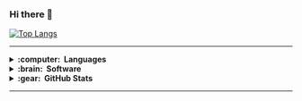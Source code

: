 ### Hi there 👋

<!--
Here are some ideas to get you started:

- 🔭 I’m currently working on ...
- 🌱 I’m currently learning ...
- 👯 I’m looking to collaborate on ...
- 🤔 I’m looking for help with ...
- 💬 Ask me about ...
- 📫 How to reach me: ...
- 😄 Pronouns: ...
- ⚡ Fun fact: ...

[![Jack's GitHub stats](https://github-readme-stats.vercel.app/api?username=jack-hanlon)](https://github.com/anuraghazra/github-readme-stats)
-->
[![Top Langs](https://github-readme-stats.vercel.app/api/top-langs/?username=jack-hanlon&hide=jupyter%20notebook&layout=compact&exclude_repo=dwm,dmenu,st-1,st,dwm-archived,DWMIM,dotfiles,ugrind)](https://github.com/anuraghazra/github-readme-stats)


<!--
<p align="center">
  <a href="mailto:jacklhanlon@yahoo.co.uk"><img src="https://img.shields.io/badge/email-%23D14836.svg?&style=for-the-badge&logo=gmail&logoColor=white" /></a>&nbsp;&nbsp;&nbsp;&nbsp;
  <a href="https://www.instagram.com/jackhanlonfit/"><img src="https://img.shields.io/badge/instagram-%23dc2743.svg?&style=for-the-badge&logo=instagram&logoColor=white" /></a>&nbsp;&nbsp;&nbsp;&nbsp;
  <a href="https://www.linkedin.com/in/jack-hanlon-50267a125/"><img src="https://img.shields.io/badge/linkedin-%230077B5.svg?&style=for-the-badge&logo=linkedin&logoColor=white" /></a>&nbsp;&nbsp;&nbsp;&nbsp;
  </a>
</p>
-->
<hr/>


<details>
  <summary><b>:computer: &nbsp;Languages</b></summary>
  <br/>
  
![Java](https://img.shields.io/badge/JAVA-007396.svg?&style=flat&logo=java&logoColor=white)&nbsp;
![Python](https://img.shields.io/badge/PYTHON-3776AB.svg?&style=flat&logo=python&logoColor=white)&nbsp;
![C](https://img.shields.io/badge/C-3b3b3b.svg?&style=flat&logo=c&logoColor=white)&nbsp;
![HTML5](https://img.shields.io/badge/HTML5-E34F26.svg?&style=flat&logo=html5&logoColor=white)&nbsp;
![CSS3](https://img.shields.io/badge/CSS3-%231572B6.svg?&style=flat&logo=css3&logoColor=white)&nbsp;
![JavaScript](https://img.shields.io/badge/JAVASCRIPT-323330.svg?&style=flat&logo=javascript&logoColor=%23F7DF1E)\
![PHP](https://img.shields.io/badge/PHP-%231572B6.svg?&style=flat&logo=php&logoColor=white)&nbsp;
![R](https://img.shields.io/badge/R-%231572B6.svg?&style=flat&logo=r&logoColor=white)&nbsp;
![MATLAB](https://img.shields.io/badge/MATLAB-%231572B6.svg?&style=flat&logo=matlab&logoColor=white)&nbsp;
![ASSEMBLY](https://img.shields.io/badge/ASSEMBLY-%231572B6.svg?&style=flat&logo=assembly&logoColor=white)&nbsp;
![TypeScript](https://img.shields.io/badge/TYPESCRIPT-3776AB.svg?&style=flat&logo=typescript&logoColor=white)&nbsp;
![C++](https://img.shields.io/badge/C++-3b3b3b.svg?&style=flat&logo=cplusplus&logoColor=white)&nbsp;
![SQL](https://img.shields.io/badge/SQL-3b3b3b.svg?&style=flat&logo=sql&logoColor=white)&nbsp;


</details>

<details>
  <summary><b>:brain: &nbsp;Software</b></summary>
  <br/>


![Git](https://img.shields.io/badge/GIT-%23F05033.svg?&style=flat&logo=git&logoColor=white)&nbsp;
![GitHub](https://img.shields.io/badge/GITHUB-%23121011.svg?&style=flat&logo=github&logoColor=white)&nbsp;
![GitLab](https://img.shields.io/badge/GITLAB-%23181717.svg?&style=flat&logo=gitlab&logoColor=white)&nbsp;
![Atom](https://img.shields.io/badge/ATOM-007ACC.svg?&style=flat&logo=atom)&nbsp;
![REACT](https://img.shields.io/badge/REACT-%2320232a.svg?style=flat&logo=react&logoColor=%2361DAFB)&nbsp;
![REACT NATIVE](https://img.shields.io/badge/REACT-NATIVE-%2320232a.svg?style=flat&logo=react&logoColor=%2361DAFB)&nbsp;
![VUE](https://img.shields.io/badge/VUE-%2320232a.svg?style=flat&logo=vue&logoColor=%2361DAFB)&nbsp;
![DJANGO](https://img.shields.io/badge/DJANGO-%2320232a.svg?style=flat&logo=django&logoColor=%2361DAFB)&nbsp;
![FLASK](https://img.shields.io/badge/FLASK-%2320232a.svg?style=flat&logo=flask&logoColor=%2361DAFB)&nbsp;
![MONGODB](https://img.shields.io/badge/MONGODB-%2320232a.svg?style=flat&logo=mongodb&logoColor=%2361DAFB)&nbsp;
![POSTGRESQL](https://img.shields.io/badge/POSTGRESQL-%2320232a.svg?style=flat&logo=postgresql&logoColor=%2361DAFB)&nbsp;
![ANDROID](https://img.shields.io/badge/ANDROID-%2320232a.svg?style=flat&logo=android&logoColor=%2361DAFB)&nbsp;


</details>

<details>
  <summary><b>:gear: &nbsp;GitHub Stats</b></summary>
  <br/>
  
    <p align="center">
        <img height="137px" src="https://github-readme-streak-stats.herokuapp.com/?user=jack-hanlon&hide_border=true&theme=nightowl" />
    </p>

</details>

<hr/>
<br/>

<!-- <p align="right">
<img src="https://komarev.com/ghpvc/?username=jack-hanlon&style=plastic&label=Views"><img>
<img src="https://badges.pufler.dev/visits/jack-hanlon/jack-hanlon?color=black&logo=github" />
</p>
 -->
